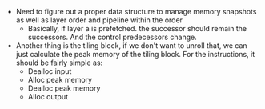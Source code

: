 - Need to figure out a proper data structure to manage memory snapshots as well as layer order and pipeline within the order
	- Basically, if layer a is prefetched. the successor should remain the successors. And the control predecessors change.
- Another thing is the tiling block, if we don't want to unroll that, we can just calculate the peak memory of the tiling block. For the instructions, it should be fairly simple as:
	- Dealloc input
	- Alloc peak memory
	- Dealloc peak memory
	- Alloc output